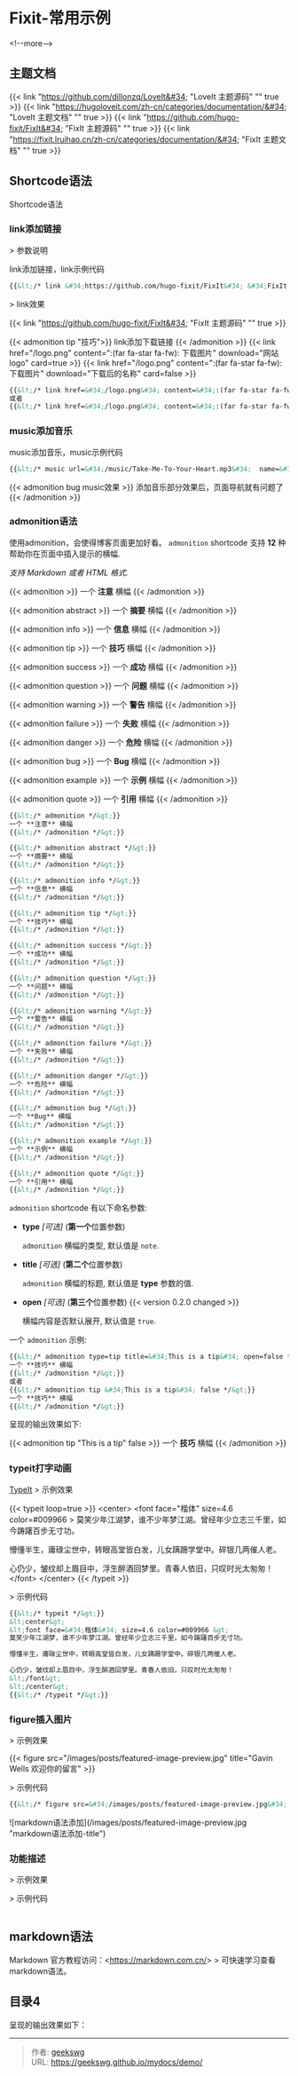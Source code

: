 # Fixit-常用示例

&lt;!--more--&gt;
## 主题文档

{{&lt; link &#34;https://github.com/dillonzq/LoveIt&#34; &#34;LoveIt 主题源码&#34; &#34;&#34; true &gt;}}
{{&lt; link &#34;https://hugoloveit.com/zh-cn/categories/documentation/&#34; &#34;LoveIt 主题文档&#34; &#34;&#34; true &gt;}}
{{&lt; link &#34;https://github.com/hugo-fixit/FixIt&#34; &#34;FixIt 主题源码&#34; &#34;&#34; true &gt;}}
{{&lt; link &#34;https://fixit.lruihao.cn/zh-cn/categories/documentation/&#34; &#34;FixIt 主题文档&#34; &#34;&#34; true &gt;}}

## Shortcode语法

Shortcode语法

### link添加链接

&gt; 参数说明

link添加链接，link示例代码

```html
{{&lt;/* link &#34;https://github.com/hugo-fixit/FixIt&#34; &#34;FixIt 主题源码&#34; &#34;&#34; true */&gt;}}
```

&gt; link效果

{{&lt; link &#34;https://github.com/hugo-fixit/FixIt&#34; &#34;FixIt 主题源码&#34; &#34;&#34; true &gt;}}

{{&lt; admonition tip &#34;技巧&#34;&gt;}}
link添加下载链接
{{&lt; /admonition &gt;}}
{{&lt; link href=&#34;/logo.png&#34; content=&#34;:(far fa-star fa-fw): 下载图片&#34; download=&#34;网站logo&#34; card=true &gt;}}
{{&lt; link href=&#34;/logo.png&#34; content=&#34;:(far fa-star fa-fw): 下载图片&#34; download=&#34;下载后的名称&#34; card=false &gt;}}

```html
{{&lt;/* link href=&#34;/logo.png&#34; content=&#34;:(far fa-star fa-fw): 下载图片&#34; download=&#34;网站logo&#34; card=true */&gt;}}
或者
{{&lt;/* link href=&#34;/logo.png&#34; content=&#34;:(far fa-star fa-fw): 下载图片&#34; download=&#34;下载后的名称&#34; card=false */&gt;}}
```

### music添加音乐

music添加音乐，music示例代码

```markdown
{{&lt;/* music url=&#34;/music/Take-Me-To-Your-Heart.mp3&#34;  name=&#34;Take-Me-To-Your-Heart&#34; artist=&#34;Michael Learns To Rock&#34; cover=&#34;/logo.png&#34; volume=&#34;0.2&#34; autoplay=true loop=all */&gt;}}
```

{{&lt; admonition bug music效果 &gt;}}
添加音乐部分效果后，页面导航就有问题了
{{&lt; /admonition &gt;}}

### admonition语法

使用admonition，会使得博客页面更加好看。
`admonition` shortcode 支持 **12** 种 帮助你在页面中插入提示的横幅.

*支持 Markdown 或者 HTML 格式.*

{{&lt; admonition &gt;}}
一个 **注意** 横幅
{{&lt; /admonition &gt;}}

{{&lt; admonition abstract &gt;}}
一个 **摘要** 横幅
{{&lt; /admonition &gt;}}

{{&lt; admonition info &gt;}}
一个 **信息** 横幅
{{&lt; /admonition &gt;}}

{{&lt; admonition tip &gt;}}
一个 **技巧** 横幅
{{&lt; /admonition &gt;}}

{{&lt; admonition success &gt;}}
一个 **成功** 横幅
{{&lt; /admonition &gt;}}

{{&lt; admonition question &gt;}}
一个 **问题** 横幅
{{&lt; /admonition &gt;}}

{{&lt; admonition warning &gt;}}
一个 **警告** 横幅
{{&lt; /admonition &gt;}}

{{&lt; admonition failure &gt;}}
一个 **失败** 横幅
{{&lt; /admonition &gt;}}

{{&lt; admonition danger &gt;}}
一个 **危险** 横幅
{{&lt; /admonition &gt;}}

{{&lt; admonition bug &gt;}}
一个 **Bug** 横幅
{{&lt; /admonition &gt;}}

{{&lt; admonition example &gt;}}
一个 **示例** 横幅
{{&lt; /admonition &gt;}}

{{&lt; admonition quote &gt;}}
一个 **引用** 横幅
{{&lt; /admonition &gt;}}

```markdown
{{&lt;/* admonition */&gt;}}
一个 **注意** 横幅
{{&lt;/* /admonition */&gt;}}

{{&lt;/* admonition abstract */&gt;}}
一个 **摘要** 横幅
{{&lt;/* /admonition */&gt;}}

{{&lt;/* admonition info */&gt;}}
一个 **信息** 横幅
{{&lt;/* /admonition */&gt;}}

{{&lt;/* admonition tip */&gt;}}
一个 **技巧** 横幅
{{&lt;/* /admonition */&gt;}}

{{&lt;/* admonition success */&gt;}}
一个 **成功** 横幅
{{&lt;/* /admonition */&gt;}}

{{&lt;/* admonition question */&gt;}}
一个 **问题** 横幅
{{&lt;/* /admonition */&gt;}}

{{&lt;/* admonition warning */&gt;}}
一个 **警告** 横幅
{{&lt;/* /admonition */&gt;}}

{{&lt;/* admonition failure */&gt;}}
一个 **失败** 横幅
{{&lt;/* /admonition */&gt;}}

{{&lt;/* admonition danger */&gt;}}
一个 **危险** 横幅
{{&lt;/* /admonition */&gt;}}

{{&lt;/* admonition bug */&gt;}}
一个 **Bug** 横幅
{{&lt;/* /admonition */&gt;}}

{{&lt;/* admonition example */&gt;}}
一个 **示例** 横幅
{{&lt;/* /admonition */&gt;}}

{{&lt;/* admonition quote */&gt;}}
一个 **引用** 横幅
{{&lt;/* /admonition */&gt;}}
```

`admonition` shortcode 有以下命名参数:

* **type** *[可选]* (**第一个**位置参数)

    `admonition` 横幅的类型, 默认值是 `note`.

* **title** *[可选]* (**第二个**位置参数)

    `admonition` 横幅的标题, 默认值是 **type** 参数的值.

* **open** *[可选]* (**第三个**位置参数) {{&lt; version 0.2.0 changed &gt;}}

    横幅内容是否默认展开, 默认值是 `true`.

一个 `admonition` 示例:

```markdown
{{&lt;/* admonition type=tip title=&#34;This is a tip&#34; open=false */&gt;}}
一个 **技巧** 横幅
{{&lt;/* /admonition */&gt;}}
或者
{{&lt;/* admonition tip &#34;This is a tip&#34; false */&gt;}}
一个 **技巧** 横幅
{{&lt;/* /admonition */&gt;}}
```

呈现的输出效果如下:

{{&lt; admonition tip &#34;This is a tip&#34; false &gt;}}
一个 **技巧** 横幅
{{&lt; /admonition &gt;}}

### typeit打字动画

[TypeIt](https://typeitjs.com/)
&gt; 示例效果

{{&lt; typeit loop=true &gt;}}
&lt;center&gt;
&lt;font face=&#34;楷体&#34; size=4.6 color=#009966 &gt;
莫笑少年江湖梦，谁不少年梦江湖。曾经年少立志三千里，如今踌躇百步无寸功。

懵懂半生，庸碌尘世中，转眼高堂皆白发，儿女蹒跚学堂中。碎银几两催人老。

心仍少，皱纹却上眉目中，浮生醉酒回梦里。青春人依旧，只叹时光太匆匆！
&lt;/font&gt;
&lt;/center&gt;
{{&lt; /typeit &gt;}}

&gt; 示例代码

```markdown
{{&lt;/* typeit */&gt;}}
&lt;center&gt;
&lt;font face=&#34;楷体&#34; size=4.6 color=#009966 &gt;
莫笑少年江湖梦，谁不少年梦江湖。曾经年少立志三千里，如今踌躇百步无寸功。

懵懂半生，庸碌尘世中，转眼高堂皆白发，儿女蹒跚学堂中。碎银几两催人老。

心仍少，皱纹却上眉目中，浮生醉酒回梦里。青春人依旧，只叹时光太匆匆！
&lt;/font&gt;
&lt;/center&gt;
{{&lt;/* /typeit */&gt;}}
```

### figure插入图片

&gt; 示例效果

{{&lt; figure src=&#34;/images/posts/featured-image-preview.jpg&#34; title=&#34;Gavin Wells 欢迎你的留言&#34; &gt;}}

&gt; 示例代码

```markdown
{{&lt;/* figure src=&#34;/images/posts/featured-image-preview.jpg&#34; title=&#34;Gavin Wells 欢迎你的留言&#34; */&gt;}}
```

![markdown语法添加](/images/posts/featured-image-preview.jpg &#34;markdown语法添加-title&#34;)

### 功能描述

&gt; 示例效果

&gt; 示例代码

```markdown
```

## markdown语法

Markdown 官方教程访问：&lt;https://markdown.com.cn/&gt;
&gt; 可快速学习查看markdown语法。

## 目录4

呈现的输出效果如下：



---

> 作者: [geekswg](https://github.com/geekswg)  
> URL: https://geekswg.github.io/mydocs/demo/  

